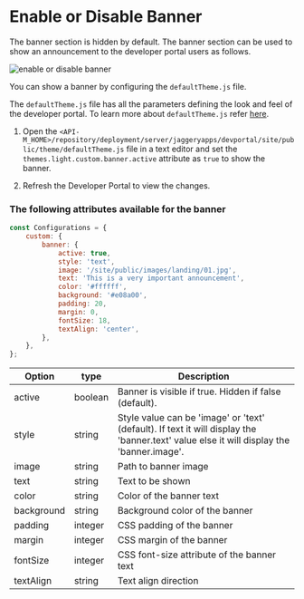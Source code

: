 # Enable or Disable Banner

The banner section is hidden by default. The banner section can be used to show an announcement to the developer portal users as follows. 

 ![enable or disable banner]({{base_path}}/assets/img/learn/enable-or-disable-banner.png) 

You can show a banner by configuring the `defaultTheme.js` file.

The `defaultTheme.js` file has all the parameters defining the look and feel of the developer portal. To learn more about `defaultTheme.js` refer [here]({{base_path}}/reference/customize-product/customizations/customizing-the-developer-portal/overriding-developer-portal-theme/#global-theming).

1. Open the `<API-M_HOME>/repository/deployment/server/jaggeryapps/devportal/site/public/theme/defaultTheme.js` file in a text editor and set the `themes.light.custom.banner.active` attribute as `true` to show the banner.

2. Refresh the Developer Portal to view the changes.

### The following attributes available for the banner

```js
const Configurations = {
    custom: {
        banner: {
            active: true,
            style: 'text',
            image: '/site/public/images/landing/01.jpg',
            text: 'This is a very important announcement',
            color: '#ffffff',
            background: '#e08a00',
            padding: 20,
            margin: 0,
            fontSize: 18,
            textAlign: 'center',
        },
    },
};
```

| Option | type | Description |
| ------ | -- | ----------- |
| active | boolean | Banner is visible if true. Hidden if false (default). |
| style | string | Style value can be 'image' or 'text' (default). If text it will display the 'banner.text' value else it will display the 'banner.image'. |
| image | string | Path to banner image |
| text | string | Text to be shown |
| color | string | Color of the banner text |
| background | string | Background color of the banner |
| padding | integer | CSS padding of the banner |
| margin | integer | CSS margin of the banner |
| fontSize | integer | CSS font-size attribute of the banner text |
| textAlign | string | Text align direction |


